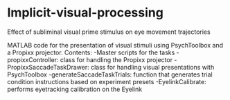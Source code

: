 # Implicit-visual-processing
Effect of subliminal visual prime stimulus on eye movement trajectories

MATLAB code for the presentation of visual stimuli using PsychToolbox and a Propixx projector.
Contents:
  -Master scripts for the tasks
  -propixxController:           class for handling the Propixx projector
  -PropixxSaccadeTaskDrawer:    class for handling visual presentations with PsychToolbox
  -generateSaccadeTaskTrials:   function that generates trial condition instructions based on experiment presets
  -EyelinkCalibrate:            performs eyetracking calibration on the Eyelink


